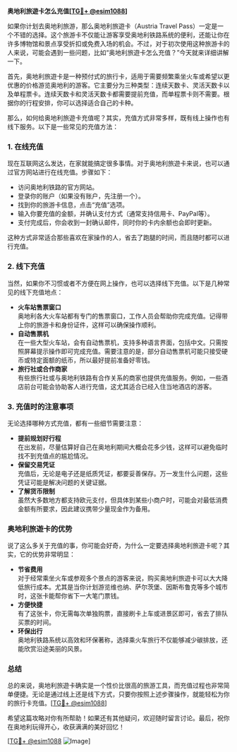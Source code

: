 **奥地利旅遊卡怎么充值[[TG💪+ @esim1088](https://t.me/s/esim1088)]**

如果你计划去奥地利旅游，那么奥地利旅遊卡（Austria Travel Pass）一定是一个不错的选择。这个旅游卡不仅能让游客享受奥地利铁路系统的便利，还能让你在许多博物馆和景点享受折扣或免费入场的机会。不过，对于初次使用这种旅游卡的人来说，可能会遇到一些问题，比如“奥地利旅遊卡怎么充值？”今天就来详细讲解一下。

首先，奥地利旅遊卡是一种预付式的旅行卡，适用于需要频繁乘坐火车或希望以更优惠的价格游览奥地利的游客。它主要分为三种类型：连续天数卡、灵活天数卡以及单程票卡。连续天数卡和灵活天数卡都需要提前充值，而单程票卡则不需要。根据你的行程安排，你可以选择适合自己的卡种。

那么，如何给奥地利旅遊卡充值呢？其实，充值方式非常多样，既有线上操作也有线下服务。以下是一些常见的充值方法：

### **1. 在线充值**
现在互联网这么发达，在家就能搞定很多事情。对于奥地利旅遊卡来说，也可以通过官方网站进行在线充值。步骤如下：
- 访问奥地利铁路的官方网站。
- 登录你的账户（如果没有账户，先注册一个）。
- 找到你的旅游卡信息，点击“充值”选项。
- 输入你要充值的金额，并确认支付方式（通常支持信用卡、PayPal等）。
- 支付完成后，你会收到一封确认邮件，同时你的卡内余额也会即时更新。

这种方式非常适合那些喜欢在家操作的人，省去了跑腿的时间，而且随时都可以进行充值。

### **2. 线下充值**
当然，如果你不习惯或者不方便在网上操作，也可以选择线下充值。以下是几种常见的线下充值地点：
- **火车站售票窗口**  
  奥地利各大火车站都有专门的售票窗口，工作人员会帮助你完成充值。记得带上你的旅游卡和身份证件，这样可以确保操作顺利。
- **自动售票机**  
  在一些大型火车站，会有自动售票机，支持多种语言界面，包括中文。只需按照屏幕提示操作即可完成充值。需要注意的是，部分自动售票机可能只接受硬币或特定面额的纸币，所以最好提前准备好零钱。
- **旅行社或合作商家**  
  有些旅行社或与奥地利铁路有合作关系的商家也提供充值服务。例如，一些酒店前台可能会协助客人进行充值，这尤其适合已经入住当地酒店的游客。

### **3. 充值时的注意事项**
无论选择哪种方式充值，都有一些细节需要注意：
- **提前规划好行程**  
  在出发前，尽量估算好自己在奥地利期间大概会花多少钱，这样可以避免临时找不到充值点的尴尬情况。
- **保留交易凭证**  
  充值后，无论是电子还是纸质凭证，都要妥善保存。万一发生什么问题，这些凭证可能是解决问题的关键证据。
- **了解货币限制**  
  虽然大多数地方都支持欧元支付，但具体到某些小商户时，可能会对最低消费金额有所要求，因此建议携带少量现金作为备用。

### **奥地利旅遊卡的优势**
说了这么多关于充值的事，你可能会好奇，为什么一定要选择奥地利旅遊卡呢？其实，它的优势非常明显：
- **节省费用**  
  对于经常乘坐火车或参观多个景点的游客来说，购买奥地利旅遊卡可以大大降低旅行成本。尤其是当你计划游览维也纳、萨尔茨堡、因斯布鲁克等多个城市时，这张卡能帮你省下一大笔门票钱。
- **方便快捷**  
  有了这张卡，你无需每次单独购票，直接刷卡上车或进景区即可，省去了排队买票的时间。
- **环保出行**  
  奥地利铁路系统以高效和环保著称，选择乘火车旅行不仅能够减少碳排放，还能欣赏沿途美丽的风景。

### **总结**
总的来说，奥地利旅遊卡确实是一个性价比很高的旅游工具，而充值过程也非常简单便捷。无论是通过线上还是线下方式，只要你按照上述步骤操作，就能轻松为你的旅行卡充值。[[TG💪+ @esim1088](https://t.me/s/esim1088)]

希望这篇攻略对你有所帮助！如果还有其他疑问，欢迎随时留言讨论。最后，祝你在奥地利玩得开心，收获满满的美好回忆！ 

[[TG💪+ @esim1088](https://t.me/s/esim1088) ![Image](https://i.postimg.cc/4NQfJmqS/Snipaste-2025-05-13-00-14-12.png)]